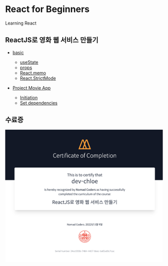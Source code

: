 # React for Beginners

Learning React

## ReactJS로 영화 웹 서비스 만들기

- [basic](NOTE.md#basic)
  - [useState](NOTE.md#usestate)
  - [props](NOTE.md#props)
  - [React.memo](NOTE.md#reactmemo)
  - [React.StrictMode](NOTE.md#reactstrictmode)

- [Project Movie App](NOTE.md#project-movie-app)
  - [Initiation](NOTE.md#initiation)
  - [Set dependencies](NOTE.md#set-dependencies)

## 수료증

[![certification](./_note/certification.png)](https://nomadcoders.co/certs/24cd555b-7484-4457-8eec-baf2ad0c7cac)